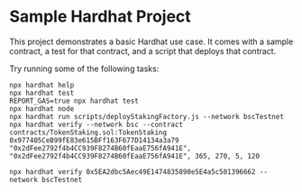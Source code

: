 # Sample Hardhat Project

This project demonstrates a basic Hardhat use case. It comes with a sample contract, a test for that contract, and a script that deploys that contract.

Try running some of the following tasks:

```shell
npx hardhat help
npx hardhat test
REPORT_GAS=true npx hardhat test
npx hardhat node
npx hardhat run scripts/deployStakingFactory.js --network bscTestnet
npx hardhat verify --network bsc --contract contracts/TokenStaking.sol:TokenStaking 0x977405CeB99fE83e615BFf163F677D14134a3a79 "0x2dFee2792f4b4CC939F8274B60fEaaE756fA941E", "0x2dFee2792f4b4CC939F8274B60fEaaE756fA941E", 365, 270, 5, 120

npx hardhat verify 0x5EA2dbc5Aec49E1474835890e5E4a5c501396662 --network bscTestnet



```
